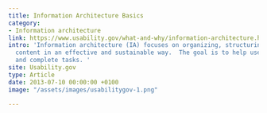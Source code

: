 ```yaml
---
title: Information Architecture Basics
category:
- Information architecture
link: https://www.usability.gov/what-and-why/information-architecture.html
intro: 'Information architecture (IA) focuses on organizing, structuring, and labeling
  content in an effective and sustainable way.  The goal is to help users find information
  and complete tasks. '
site: Usability.gov
type: Article
date: 2013-07-10 00:00:00 +0100
image: "/assets/images/usabilitygov-1.png"

---
```

